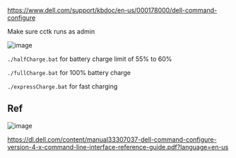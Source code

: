 https://www.dell.com/support/kbdoc/en-us/000178000/dell-command-configure

Make sure cctk runs as admin

![image](https://github.com/ishanfdo18098/Dell-battery-charge-limit-windows/assets/73381996/d45f449f-89e3-4a78-bf90-c68ccac431ff)

`./halfCharge.bat`  for battery charge limit of 55% to 60%

`./fullCharge.bat` for 100% battery charge

`./expressCharge.bat` for fast charging


## Ref

![image](https://github.com/ishanfdo18098/Dell-battery-charge-limit-windows/assets/73381996/eb0c98f6-915f-4600-ac8a-d4e0a0694586)

https://dl.dell.com/content/manual33307037-dell-command-configure-version-4-x-command-line-interface-reference-guide.pdf?language=en-us
